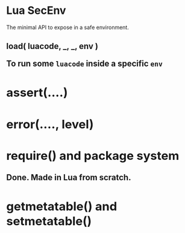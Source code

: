 
# Lua SecEnv

The minimal API to expose in a safe environment.

## load( <string>luacode, _, _, <table>env )

To run some `luacode` inside a specific `env`

## assert(....)

## error(...., level)

## require() and package system

Done. Made in Lua from scratch.

## getmetatable() and setmetatable()


